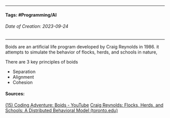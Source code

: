 __________________________________________________________________________
#### **Tags:** #Programming/AI 
###### *Date of Creation: 2023-09-24*
__________________________________________________________________________

Boids are an artificial life program developed by Craig Reynolds in 1986. it attempts to simulate the behavior of flocks, herds, and schools in nature, 

There are 3 key principles of boids
- Separation
- Alignment
- Cohesion
#### Sources:
[(15) Coding Adventure: Boids - YouTube](https://www.youtube.com/watch?v=bqtqltqcQhw&ab_channel=SebastianLague)
[Craig Reynolds: Flocks, Herds, and Schools: A Distributed Behavioral Model (toronto.edu)](https://www.cs.toronto.edu/~dt/siggraph97-course/cwr87/)